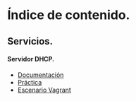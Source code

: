 # Índice de contenido.
## Servicios.
#### Servidor DHCP.
- [Documentación](Servicios/ServidorDHCP/DocsDHCP.md)
- [Práctica](Servicios/ServidorDHCP/PracticaDHCP.md)
- [Escenario Vagrant](Servicios/ServidorDHCP/Vagrantfile)